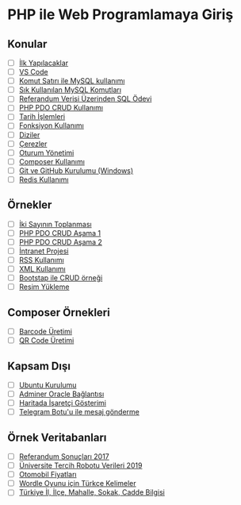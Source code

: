 # PHP ile Web Programlamaya Giriş

## Konular

- [ ] [İlk Yapılacaklar](./konular/konu.ilk.yapilacaklar.md)
- [ ] [VS Code](./konular/konu.vscode.extensions.settings.md)
- [ ] [Komut Satırı ile MySQL kullanımı](./konular/konu.mysql.cli.md)
- [ ] [Sık Kullanılan MySQL Komutları](./konular/konu.mysql.ozet.md)
- [ ] [Referandum Verisi Üzerinden SQL Ödevi](./konular/konu.sql.odev.md)
- [ ] [PHP PDO CRUD Kullanımı](./konular/konu.pdo.md)
- [ ] [Tarih İşlemleri](./konular/konu.date.md)
- [ ] [Fonksiyon Kullanımı](./konular/konu.function.md)
- [ ] [Diziler](./konular/konu.arrays.md)
- [ ] [Çerezler](./konular/konu.cookie.md)
- [ ] [Oturum Yönetimi](./konular/konu.session.md)
- [ ] [Composer Kullanımı](./konular/konu.composer.md)
- [ ] [Git ve GitHub Kurulumu (Windows)](./konular/konu.git.github.windows.md)
- [ ] [Redis Kullanımı](./konular/konu.redis.md)

## Örnekler

- [ ] [İki Sayının Toplanması](./ornekler/toplama/)
- [ ] [PHP PDO CRUD Aşama 1](./ornekler/PDO_1/)
- [ ] [PHP PDO CRUD Aşama 2](./ornekler/PDO_2/)
- [ ] [İntranet Projesi](./ornekler/intranet_projesi/)
- [ ] [RSS Kullanımı](./ornekler/rss/)
- [ ] [XML Kullanımı](./ornekler/xml/)
- [ ] [Bootstap ile CRUD örneği](./ornekler/bootstrap-php-mysql-crud/)
- [ ] [Resim Yükleme](./ornekler/resim_yukleme/)

## Composer Örnekleri

- [ ] [Barcode Üretimi](./ornekler/barcode/)
- [ ] [QR Code Üretimi](./ornekler/qrcode/)

## Kapsam Dışı

- [ ] [Ubuntu Kurulumu](./konular/konu.ubuntu.kurulumu.md)
- [ ] [Adminer Oracle Bağlantısı](./konular/konu.adminer.oracle.md)
- [ ] [Haritada İşaretçi Gösterimi](./konular/konu.harita.md)
- [ ] [Telegram Botu'u ile mesaj gönderme](./konular/konu.telegram.md)

## Örnek Veritabanları

- [ ] [Referandum Sonuçları 2017](./ornek.veritabanlari/referandum.sql)
- [ ] [Üniversite Tercih Robotu Verileri 2019](./ornek.veritabanlari/okullar.sql)
- [ ] [Otomobil Fiyatları](./ornek.veritabanlari/otomobil_fiyatlari.sql)
- [ ] [Wordle Oyunu için Türkçe Kelimeler](./ornek.veritabanlari/kelimeler.sql)
- [ ] [Türkiye İl, İlçe, Mahalle, Sokak, Cadde Bilgisi](https://github.com/life/il-ilce-mahalle-sokak-cadde-sql)
